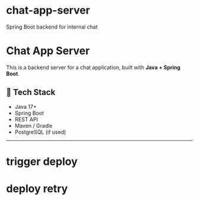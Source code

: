 # chat-app-server
Spring Boot backend for internal chat

# Chat App Server

This is a backend server for a chat application, built with **Java + Spring Boot**.

## 🔧 Tech Stack

- Java 17+
- Spring Boot
- REST API
- Maven / Gradle
- PostgreSQL (if used)

---
# trigger deploy
# deploy retry
